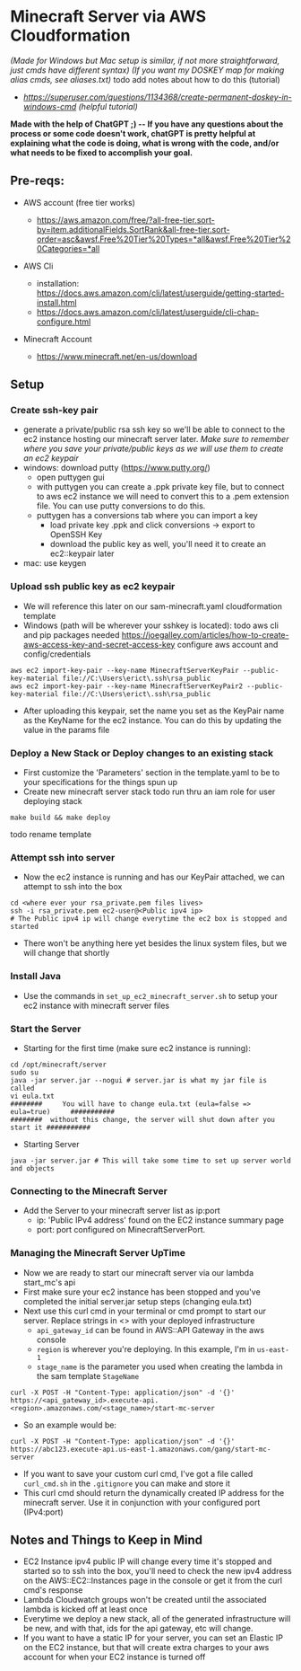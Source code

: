 # Minecraft Server via AWS Cloudformation
*(Made for Windows but Mac setup is similar, if not more straightforward, just cmds have different syntax)*
*(If you want my DOSKEY map for making alias cmds, see aliases.txt)*
todo add notes about how to do this (tutorial)
- *https://superuser.com/questions/1134368/create-permanent-doskey-in-windows-cmd (helpful tutorial)*

**Made with the help of ChatGPT ;) -- If you have any questions about the process or some code doesn't work, chatGPT is pretty helpful at explaining what the code is doing, what is wrong with the code, and/or what needs to be fixed to accomplish your goal.**

## Pre-reqs:
- AWS account (free tier works)
    - https://aws.amazon.com/free/?all-free-tier.sort-by=item.additionalFields.SortRank&all-free-tier.sort-order=asc&awsf.Free%20Tier%20Types=*all&awsf.Free%20Tier%20Categories=*all

- AWS Cli
    - installation: https://docs.aws.amazon.com/cli/latest/userguide/getting-started-install.html
    - https://docs.aws.amazon.com/cli/latest/userguide/cli-chap-configure.html

- Minecraft Account
    - https://www.minecraft.net/en-us/download

## Setup

### Create ssh-key pair
- generate a private/public rsa ssh key so we'll be able to connect to the ec2 instance hosting our minecraft server later. *Make sure to remember where you save your private/public keys as we will use them to create an ec2 keypair*
- windows: download putty (https://www.putty.org/)
    - open puttygen gui
    - with puttygen you can create a .ppk private key file, but to connect to aws ec2 instance we will need to convert this to a .pem extension file. You can use putty conversions to do this.
    - puttygen has a conversions tab where you can import a key
        - load private key .ppk and click conversions -> export to OpenSSH Key
        - download the public key as well, you'll need it to create an ec2::keypair later
- mac: use keygen

### Upload ssh public key as ec2 keypair
- We will reference this later on our sam-minecraft.yaml cloudformation template
- Windows (path will be wherever your sshkey is located):
todo aws cli and pip packages needed
https://joegalley.com/articles/how-to-create-aws-access-key-and-secret-access-key
configure aws account and config/credentials
```
aws ec2 import-key-pair --key-name MinecraftServerKeyPair --public-key-material file://C:\Users\erict\.ssh\rsa_public
aws ec2 import-key-pair --key-name MinecraftServerKeyPair2 --public-key-material file://C:\Users\erict\.ssh\rsa_public
```
- After uploading this keypair, set the name you set as the KeyPair name as the KeyName for the ec2 instance. You can do this by updating the value in the params file

### Deploy a New Stack or Deploy changes to an existing stack
- First customize the 'Parameters' section in the template.yaml to be to your specifications for the things spun up
- Create new minecraft server stack
todo run thru an iam role for user deploying stack
```
make build && make deploy
```
todo rename template

### Attempt ssh into server
- Now the ec2 instance is running and has our KeyPair attached, we can attempt to ssh into the box
```
cd <where ever your rsa_private.pem files lives>
ssh -i rsa_private.pem ec2-user@<Public ipv4 ip>
# The Public ipv4 ip will change everytime the ec2 box is stopped and started
```
- There won't be anything here yet besides the linux system files, but we will change that shortly

### Install Java
- Use the commands in `set_up_ec2_minecraft_server.sh` to setup your ec2 instance with minecraft server files

### Start the Server
- Starting for the first time (make sure ec2 instance is running):
```
cd /opt/minecraft/server
sudo su
java -jar server.jar --nogui # server.jar is what my jar file is called
vi eula.txt
########     You will have to change eula.txt (eula=false => eula=true)     ###########
########  without this change, the server will shut down after you start it ###########
```
- Starting Server
```
java -jar server.jar # This will take some time to set up server world and objects
```

### Connecting to the Minecraft Server
- Add the Server to your minecraft server list as ip:port
    - ip: 'Public IPv4 address' found on the EC2 instance summary page
    - port: port configured on MinecraftServerPort.

### Managing the Minecraft Server UpTime
- Now we are ready to start our minecraft server via our lambda start_mc's api
- First make sure your ec2 instance has been stopped and you've completed the initial server.jar setup steps (changing eula.txt)
- Next use this curl cmd in your terminal or cmd prompt to start our server. Replace strings in <> with your deployed infrastructure
    - `api_gateway_id` can be found in AWS::API Gateway in the aws console
    - `region` is wherever you're deploying. In this example, I'm in `us-east-1`
    - `stage_name` is the parameter you used when creating the lambda in the sam template `StageName`
```shell
curl -X POST -H "Content-Type: application/json" -d '{}' https://<api_gateway_id>.execute-api.<region>.amazonaws.com/<stage_name>/start-mc-server
```
- So an example would be:
```shell
curl -X POST -H "Content-Type: application/json" -d '{}' https://abc123.execute-api.us-east-1.amazonaws.com/gang/start-mc-server
```
- If you want to save your custom curl cmd, I've got a file called `curl_cmd.sh` in the `.gitignore` you can make and store it
- This curl cmd should return the dynamically created IP address for the minecraft server. Use it in conjunction with your configured port (IPv4:port)

## Notes and Things to Keep in Mind
- EC2 Instance ipv4 public IP will change every time it's stopped and started so to ssh into the box, you'll need to check the new ipv4 address on the AWS::EC2::Instances page in the console or get it from the curl cmd's response
- Lambda Cloudwatch groups won't be created until the associated lambda is kicked off at least once
- Everytime we deploy a new stack, all of the generated infrastructure will be new, and with that, ids for the api gateway, etc will change.
- If you want to have a static IP for your server, you can set an Elastic IP on the EC2 instance, but that will create extra charges to your aws account for when your EC2 instance is turned off
